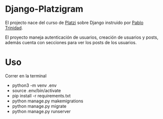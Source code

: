 # Django-Platzigram 
El projecto nace del curso de [Platzi](http://platzi.com "Platzi") sobre Django instruido por [Pablo Trinidad](https://github.com/pablotrinidad).

El proyecto maneja autenticación de usuarios, creación de usuarios y posts, además cuenta con secciones para ver los posts de los usuarios. 

# Uso
Correr en la terminal 

- python3 -m venv .env
- source .env/bin/activate
- pip install -r requirements.txt
- python manage.py makemigrations
- python manage.py migrate
- python manage.py runserver
